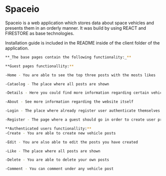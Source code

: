 # Spaceio
Spaceio is a web application which stores data about space vehicles and presents them in an orderly manner. It was build by using REACT and FIRESTORE as base technologies.

Installation guide is included in the README inside of the client folder of the application.

```bash
**_The base pages contain the following functionality:_**

**Guest pages functionallity:**

-Home - You are able to see the top three posts with the mosts likes

-Cataolog - The place where all posts are shown

-Details - Here you could find more information regarding certain vehicle

-About - See more information regarding the website itself

-Login - The place where already register user authenticate themselves

-Register - The page where a guest should go in order to create user profiles

**Authenticated users functionallity:**
-Create - You are able to create new vehicle posts

-Edit - You are also able to edit the posts you have created

-Like - The place where all posts are shown

-Delete - You are able to delete your own posts

-Comment - You can comment under any vehicle post
```
